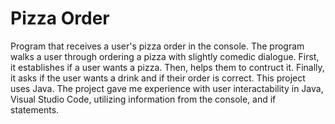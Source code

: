 # Pizza Order
Program that receives a user's pizza order in the console. The program walks a user through ordering a pizza with slightly comedic dialogue. First, it establishes if a user wants a pizza. Then, helps them to contruct it. Finally, it asks if the user wants a drink and if their order is correct. This project uses Java. The project gave me experience with user interactability in Java, Visual Studio Code, utilizing information from the console, and if statements.
